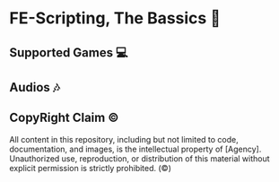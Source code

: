 # FE-Scripting, The Bassics 🌠

## Supported Games 💻


## Audios 🎶

## CopyRight Claim ©

All content in this repository, including but not limited to code, documentation, and images, is the intellectual property of [Agency].
Unauthorized use, reproduction, or distribution of this material without explicit permission is strictly prohibited. (©)
